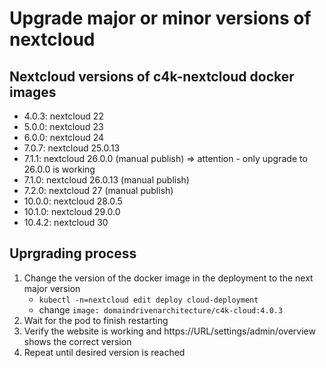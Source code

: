 # Upgrade major or minor versions of nextcloud

## Nextcloud versions of c4k-nextcloud docker images

- 4.0.3: nextcloud 22
- 5.0.0: nextcloud 23
- 6.0.0: nextcloud 24
- 7.0.7: nextcloud 25.0.13
- 7.1.1: nextcloud 26.0.0 (manual publish) => attention - only upgrade to 26.0.0 is working
- 7.1.0: nextcloud 26.0.13 (manual publish)
- 7.2.0: nextcloud 27 (manual publish)
- 10.0.0: nextcloud 28.0.5
- 10.1.0: nextcloud 29.0.0
- 10.4.2: nextcloud 30

## Uprgrading process

1. Change the version of the docker image in the deployment to the next major version
    - `kubectl -n=nextcloud edit deploy cloud-deployment`
    - change `image: domaindrivenarchitecture/c4k-cloud:4.0.3`
2. Wait for the pod to finish restarting
3. Verify the website is working and https://URL/settings/admin/overview shows the correct version
4. Repeat until desired version is reached
